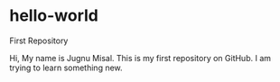 # hello-world
First Repository

Hi,
My name is Jugnu Misal. This is my first repository on GitHub. I am trying to learn something new.
